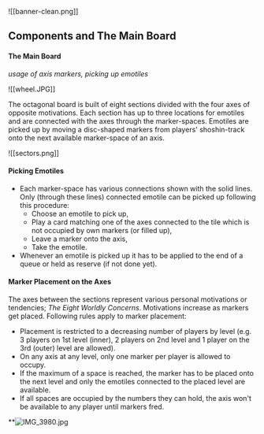 ![[banner-clean.png]]
## Components and The Main Board
#### The Main Board
*usage of axis markers, picking up emotiles*

![[wheel.JPG]]

The octagonal board is built of eight sections divided with the four axes of opposite motivations. Each section has up to three locations for emotiles and are connected with the axes through the marker-spaces. Emotiles are picked up by moving a disc-shaped markers from players' shoshin-track onto the next available marker-space of an axis.

![[sectors.png]]
#### Picking Emotiles

- Each marker-space has various connections shown with the solid lines. Only (through these lines) connected emotile can be picked up following this procedure:
	- Choose an emotile to pick up,
	- Play a card matching one of the axes connected to the tile which is not occupied by own markers (or filled up),
	- Leave a marker onto the axis,
	- Take the emotile.
- Whenever an emotile is picked up it has to be applied to the end of a queue or held as reserve (if not done yet).

#### Marker Placement on the Axes

The axes between the sections represent various personal motivations or tendencies; *The Eight Worldly Concerns*. 
Motivations increase as markers get placed. Following rules apply to marker placement:
- Placement is restricted to a decreasing number of players by level (e.g. 3 players on 1st level (inner), 2 players on 2nd level and 1 player on the 3rd (outer) level are allowed).
- On any axis at any level, only one marker per player is allowed to occupy. 
- If the maximum of a space is reached, the marker has to be placed onto the next level and only the emotiles connected to the placed level are available. 
- If all spaces are occupied by the numbers they can hold, the axis won't be available to any player until markers fred.

**![IMG_3980.jpg](https://lh4.googleusercontent.com/hNA2vhttknLQZXBEEKvIKuMGE4JXWeeb34zalbLBrJUy8Ery5cFY_i_2Ma4M7HSk6ttxZ3ReZIv4oTic-L44LHutrzTGNVWoBs9-kVD12qwP89oDXoAE_kihcNYgPmUunFJBrUTMJkp9dKb-miJsdg)